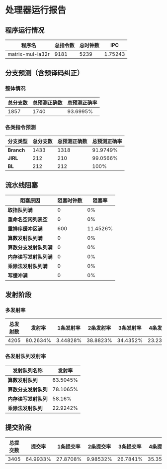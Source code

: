 # 处理器运行报告
## 程序运行情况
|程序名|总指令数|总时钟数|IPC|
|---|---|---|---|
|matrix-mul-la32r|9181|5239|1.75243|

## 分支预测（含预译码纠正）
### 整体情况
|总分支数|总预测正确数|总预测正确率|
|---|---|---|
|1857|1740|93.6995%|

### 各类指令预测
|分支类型|总分支数|总预测正确数|总预测正确率|
|---|---|---|---|
|**Branch**| 1433 | 1318 | 91.9749%|
|**JIRL**| 212 | 210 | 99.0566%|
|**BL**| 212 | 212 | 100%|

## 流水线阻塞
|阻塞原因|阻塞时钟数|阻塞率|
|---|---|---|
|**取指队列满**| 0 | 0%|
|**重命名空闲列表空**|0 | 0%|
|**重排序缓冲区满**|600 | 11.4526%|
|**算数发射队列满**|0 | 0%|
|**算数分支发射队列满**|0 | 0%|
|**内存读写发射队列满**|0 | 0%|
|**乘除法发射队列满**|0 | 0%|
|**写缓冲满**|0 | 0%|

## 发射阶段
### 多发射率
|总发射数|发射率|1条发射率|2条发射率|3条发射率|4条发射率|
|---|---|---|---|---|---|
|4205|80.2634%|3.44828%|38.8823%|34.4352%|23.2342%|

### 各发射队列发射率
|发射队列名称|发射率|
|---|---|
|**算数发射队列**|63.5045%|
|**算数分支发射队列**|78.1065%|
|**内存读写发射队列**|58.16%|
|**乘除法发射队列**|22.9242%|

## 提交阶段
|总提交数|提交率|1条提交率|2条提交率|3条提交率|4条提交率|
|---|---|---|---|---|---|
|3405|64.9933%|27.8708%|9.98532%|26.7841%|35.3598%|
